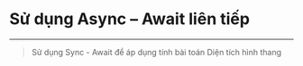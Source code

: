 # Sử dụng Async – Await liên tiếp

---

> Sử dụng Sync - Await để áp dụng tính bài toán Diện tích hình thang
